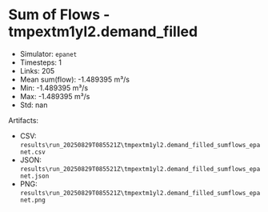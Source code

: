 # Sum of Flows - tmpextm1yl2.demand_filled

- Simulator: `epanet`
- Timesteps: 1
- Links: 205
- Mean sum(flow): -1.489395 m³/s
- Min: -1.489395 m³/s
- Max: -1.489395 m³/s
- Std: nan

Artifacts:
- CSV: `results\run_20250829T085521Z\tmpextm1yl2.demand_filled_sumflows_epanet.csv`
- JSON: `results\run_20250829T085521Z\tmpextm1yl2.demand_filled_sumflows_epanet.json`
- PNG: `results\run_20250829T085521Z\tmpextm1yl2.demand_filled_sumflows_epanet.png`